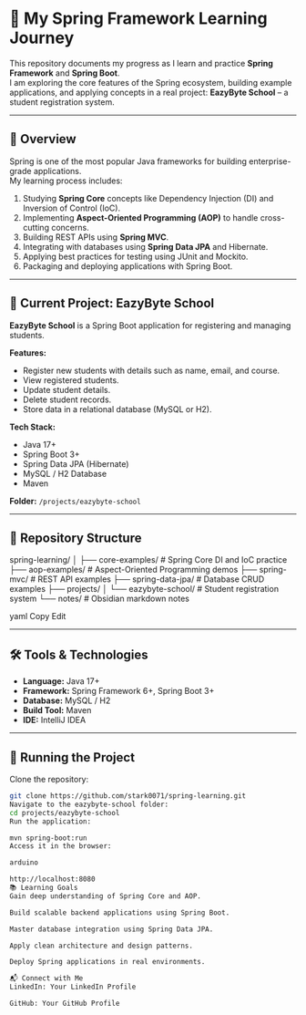 # 🌱 My Spring Framework Learning Journey

This repository documents my progress as I learn and practice **Spring Framework** and **Spring Boot**.  
I am exploring the core features of the Spring ecosystem, building example applications, and applying concepts in a real project: **EazyByte School** – a student registration system.

---

## 📖 Overview

Spring is one of the most popular Java frameworks for building enterprise-grade applications.  
My learning process includes:
1. Studying **Spring Core** concepts like Dependency Injection (DI) and Inversion of Control (IoC).
2. Implementing **Aspect-Oriented Programming (AOP)** to handle cross-cutting concerns.
3. Building REST APIs using **Spring MVC**.
4. Integrating with databases using **Spring Data JPA** and Hibernate.
5. Applying best practices for testing using JUnit and Mockito.
6. Packaging and deploying applications with Spring Boot.

---

## 📌 Current Project: EazyByte School
**EazyByte School** is a Spring Boot application for registering and managing students.  

**Features:**
- Register new students with details such as name, email, and course.
- View registered students.
- Update student details.
- Delete student records.
- Store data in a relational database (MySQL or H2).

**Tech Stack:**
- Java 17+
- Spring Boot 3+
- Spring Data JPA (Hibernate)
- MySQL / H2 Database
- Maven

**Folder:** `/projects/eazybyte-school`

---

## 📂 Repository Structure
spring-learning/
│
├── core-examples/ # Spring Core DI and IoC practice
├── aop-examples/ # Aspect-Oriented Programming demos
├── spring-mvc/ # REST API examples
├── spring-data-jpa/ # Database CRUD examples
├── projects/
│ └── eazybyte-school/ # Student registration system
└── notes/ # Obsidian markdown notes

yaml
Copy
Edit

---

## 🛠️ Tools & Technologies
- **Language:** Java 17+
- **Framework:** Spring Framework 6+, Spring Boot 3+
- **Database:** MySQL / H2
- **Build Tool:** Maven
- **IDE:** IntelliJ IDEA

---

## 🚀 Running the Project

Clone the repository:
```bash
git clone https://github.com/stark0071/spring-learning.git
Navigate to the eazybyte-school folder:
cd projects/eazybyte-school
Run the application:

mvn spring-boot:run
Access it in the browser:

arduino

http://localhost:8080
📚 Learning Goals
Gain deep understanding of Spring Core and AOP.

Build scalable backend applications using Spring Boot.

Master database integration using Spring Data JPA.

Apply clean architecture and design patterns.

Deploy Spring applications in real environments.

📬 Connect with Me
LinkedIn: Your LinkedIn Profile

GitHub: Your GitHub Profile

